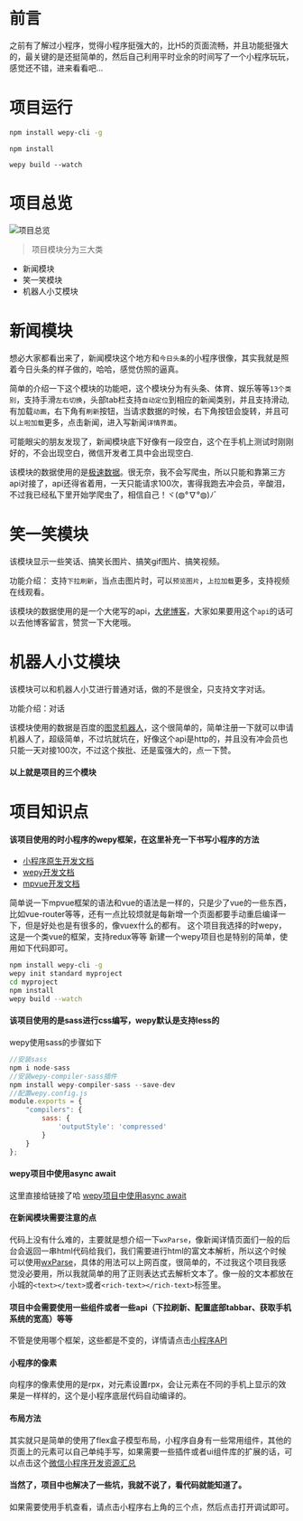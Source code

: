 
# 前言
之前有了解过小程序，觉得小程序挺强大的，比H5的页面流畅，并且功能挺强大的，最关键的是还挺简单的，然后自己利用平时业余的时间写了一个小程序玩玩，感觉还不错，进来看看吧...

# 项目运行
``` bash
npm install wepy-cli -g
```
```
npm install
```
```
wepy build --watch
```
<!-- more -->
# 项目总览
![项目总览](https://github.com/yuang01/mybolg/blob/yuangboy/source/images/xcx03.gif)
> 项目模块分为三大类
* 新闻模块
* 笑一笑模块
* 机器人小艾模块

# 新闻模块
想必大家都看出来了，新闻模块这个地方和`今日头条`的小程序很像，其实我就是照着今日头条的样子做的，哈哈，感觉仿照的逼真。

简单的介绍一下这个模块的功能吧，这个模块分为有头条、体育、娱乐等等`13个类别`，支持手滑`左右切换`，头部tab栏支持`自动定位`到相应的新闻类别，并且支持滑动, 有加载`动画`，右下角有`刷新`按钮，当请求数据的时候，右下角按钮会旋转，并且可以`上啦加载`更多，点击新闻，进入写新闻`详情界面`。

可能眼尖的朋友发现了，新闻模块底下好像有一段空白，这个在手机上测试时刚刚好的，不会出现空白，微信开发者工具中会出现空白.

该模块的数据使用的是<a href="https://www.jisuapi.com/" target="_blank">极速数据</a>。很无奈，我不会写爬虫，所以只能和靠第三方api对接了，api还得省着用，一天只能请求100次，害得我跑去冲会员，辛酸泪，不过我已经私下里开始学爬虫了，相信自己！ヾ(◍°∇°◍)ﾉﾞ

# 笑一笑模块
该模块显示一些笑话、搞笑长图片、搞笑gif图片、搞笑视频。

功能介绍： 支持`下拉刷新`，当点击图片时，可以`预览图片`，`上拉加载`更多，支持视频在线观看。

该模块的数据使用的是一个大佬写的api，<a href="https://blog.csdn.net/c__chao/article/details/78573737">大佬博客</a>，大家如果要用这个`api`的话可以去他博客留言，赞赏一下大佬哦。

# 机器人小艾模块
该模块可以和机器人小艾进行普通对话，做的不是很全，只支持文字对话。

功能介绍：对话

该模块使用的数据是百度的<a href="http://www.tuling123.com/">图灵机器人</a>，这个很简单的，简单注册一下就可以申请机器人了，超级简单，不过坑就坑在，好像这个api是http的，并且没有冲会员也只能一天对接100次，不过这个挨批、还是蛮强大的，点一下赞。

#### 以上就是项目的三个模块

# 项目知识点
#### 该项目使用的时小程序的wepy框架，在这里补充一下书写小程序的方法
* <a href="https://developers.weixin.qq.com/miniprogram/dev/" target="_blank">小程序原生开发文档</a>
* <a href="https://tencent.github.io/wepy/index.html" target="_blank">wepy开发文档</a>
* <a href="http://mpvue.com/" target="_blank">mpvue开发文档</a>

简单说一下mpvue框架的语法和vue的语法是一样的，只是少了vue的一些东西，比如vue-router等等，还有一点比较烦就是每新增一个页面都要手动重启编译一下，但是好处也是有很多的，像vuex什么的都有。
这个项目我选择的时wepy，这是一个类vue的框架，支持redux等等
新建一个wepy项目也是特别的简单，使用如下代码即可。
``` bash
npm install wepy-cli -g
wepy init standard myproject
cd myproject
npm install
wepy build --watch
```

#### 该项目使用的是sass进行css编写，wepy默认是支持less的
wepy使用sass的步骤如下
``` javascript
//安装sass
npm i node-sass
//安装wepy-compiler-sass插件
npm install wepy-compiler-sass --save-dev
//配置wepy.config.js
module.exports = {
    "compilers": {
        sass: {
            'outputStyle': 'compressed'
        }
    }
};
```

####  wepy项目中使用async await
这里直接给链接了哈
<a href="https://github.com/Tencent/wepy/wiki/wepy%E9%A1%B9%E7%9B%AE%E4%B8%AD%E4%BD%BF%E7%94%A8async-await" target="_blank">wepy项目中使用async await</a>

#### 在新闻模块需要注意的点
代码上没有什么难的，主要就是想介绍一下`wxParse`，像新闻详情页面们一般的后台会返回一串html代码给我们，我们需要进行html的富文本解析，所以这个时候可以使用<a href="https://github.com/icindy/wxParse" target="_blank">wxParse</a>，具体的用法可以上网百度，很简单的，不过我这个项目我感觉没必要用，所以我就简单的用了正则表达式去解析文本了。像一般的文本都放在小城的`<text></text>`或者`<rich-text></rich-text>`标签里。

#### 项目中会需要使用一些组件或者一些api（下拉刷新、配置底部tabbar、获取手机系统的宽高）等等
不管是使用哪个框架，这些都是不变的，详情请点击<a href="https://developers.weixin.qq.com/miniprogram/dev/api/" target="_blank">小程序API</a>

#### 小程序的像素
向程序的像素使用的是rpx，对元素设置rpx，会让元素在不同的手机上显示的效果是一样样的，这个是小程序底层代码自动编译的。

#### 布局方法
其实就只是简单的使用了flex盒子模型布局，小程序自身有一些常用组件，其他的页面上的元素可以自己单纯手写，如果需要一些插件或者ui组件库的扩展的话，可以点击这个<a href="https://github.com/justjavac/awesome-wechat-weapp" target="_blank">微信小程序开发资源汇总</a>

#### 当然了，项目中也解决了一些坑，我就不说了，看代码就能知道了。
如果需要使用手机查看，请点击小程序右上角的三个点，然后点击打开调试即可。


